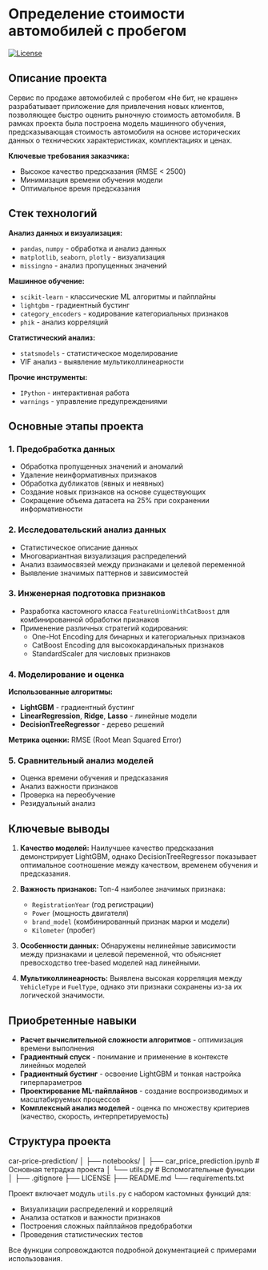 # Определение стоимости автомобилей с пробегом
[![License](https://img.shields.io/badge/License-MIT-green)](LICENSE) 

## Описание проекта

Сервис по продаже автомобилей с пробегом «Не бит, не крашен» разрабатывает приложение для привлечения новых клиентов, позволяющее быстро оценить рыночную стоимость автомобиля. В рамках проекта была построена модель машинного обучения, предсказывающая стоимость автомобиля на основе исторических данных о технических характеристиках, комплектациях и ценах.

**Ключевые требования заказчика:**
- Высокое качество предсказания (RMSE < 2500)
- Минимизация времени обучения модели
- Оптимальное время предсказания

## Стек технологий

**Анализ данных и визуализация:**
- `pandas`, `numpy` - обработка и анализ данных
- `matplotlib`, `seaborn`, `plotly` - визуализация
- `missingno` - анализ пропущенных значений

**Машинное обучение:**
- `scikit-learn` - классические ML алгоритмы и пайплайны
- `lightgbm` - градиентный бустинг
- `category_encoders` - кодирование категориальных признаков
- `phik` - анализ корреляций

**Статистический анализ:**
- `statsmodels` - статистическое моделирование
- VIF анализ - выявление мультиколлинеарности

**Прочие инструменты:**
- `IPython` - интерактивная работа
- `warnings` - управление предупреждениями

## Основные этапы проекта

### 1. Предобработка данных
- Обработка пропущенных значений и аномалий
- Удаление неинформативных признаков
- Обработка дубликатов (явных и неявных)
- Создание новых признаков на основе существующих
- Сокращение объема датасета на 25% при сохранении информативности

### 2. Исследовательский анализ данных
- Статистическое описание данных
- Многовариантная визуализация распределений
- Анализ взаимосвязей между признаками и целевой переменной
- Выявление значимых паттернов и зависимостей

### 3. Инженерная подготовка признаков
- Разработка кастомного класса `FeatureUnionWithCatBoost` для комбинированной обработки признаков
- Применение различных стратегий кодирования:
  - One-Hot Encoding для бинарных и категориальных признаков
  - CatBoost Encoding для высококардинальных признаков
  - StandardScaler для числовых признаков

### 4. Моделирование и оценка
**Использованные алгоритмы:**
- **LightGBM** - градиентный бустинг
- **LinearRegression**, **Ridge**, **Lasso** - линейные модели
- **DecisionTreeRegressor** - дерево решений

**Метрика оценки:** RMSE (Root Mean Squared Error)

### 5. Сравнительный анализ моделей
- Оценка времени обучения и предсказания
- Анализ важности признаков
- Проверка на переобучение
- Резидуальный анализ

## Ключевые выводы

1. **Качество моделей:** Наилучшее качество предсказания демонстрирует LightGBM, однако DecisionTreeRegressor показывает оптимальное соотношение между качеством, временем обучения и предсказания.

2. **Важность признаков:** Топ-4 наиболее значимых признака:
   - `RegistrationYear` (год регистрации)
   - `Power` (мощность двигателя)
   - `brand_model` (комбинированный признак марки и модели)
   - `Kilometer` (пробег)

3. **Особенности данных:** Обнаружены нелинейные зависимости между признаками и целевой переменной, что объясняет превосходство tree-based моделей над линейными.

4. **Мультиколлинеарность:** Выявлена высокая корреляция между `VehicleType` и `FuelType`, однако эти признаки сохранены из-за их логической значимости.

## Приобретенные навыки

- **Расчет вычислительной сложности алгоритмов** - оптимизация времени выполнения
- **Градиентный спуск** - понимание и применение в контексте линейных моделей
- **Градиентный бустинг** - освоение LightGBM и тонкая настройка гиперпараметров
- **Проектирование ML-пайплайнов** - создание воспроизводимых и масштабируемых процессов
- **Комплексный анализ моделей** - оценка по множеству критериев (качество, скорость, интерпретируемость)

## Структура проекта

car-price-prediction/
│
├── notebooks/
│   ├── car_price_prediction.ipynb  # Основная тетрадка проекта
│   └── utils.py                    # Вспомогательные функции
│
├── .gitignore
├── LICENSE
├── README.md
└── requirements.txt

Проект включает модуль `utils.py` с набором кастомных функций для:
- Визуализации распределений и корреляций
- Анализа остатков и важности признаков
- Построения сложных пайплайнов предобработки
- Проведения статистических тестов

Все функции сопровождаются подробной документацией с примерами использования.
